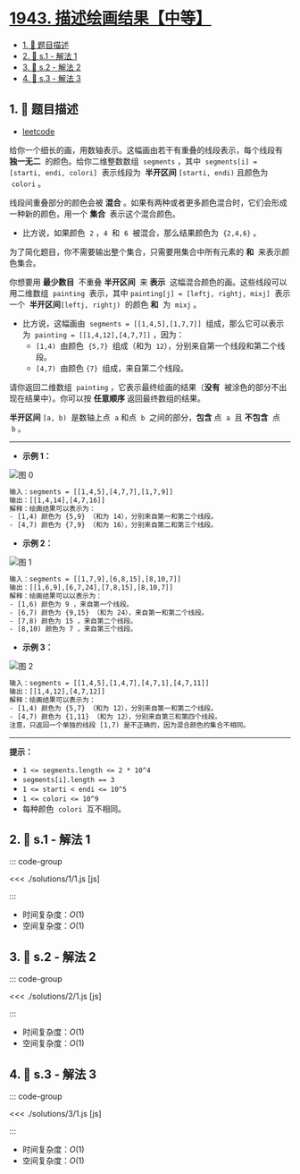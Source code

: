 # [1943. 描述绘画结果【中等】](https://github.com/tnotesjs/TNotes.leetcode/tree/main/notes/1943.%20%E6%8F%8F%E8%BF%B0%E7%BB%98%E7%94%BB%E7%BB%93%E6%9E%9C%E3%80%90%E4%B8%AD%E7%AD%89%E3%80%91)

<!-- region:toc -->

- [1. 📝 题目描述](#1--题目描述)
- [2. 🎯 s.1 - 解法 1](#2--s1---解法-1)
- [3. 🎯 s.2 - 解法 2](#3--s2---解法-2)
- [4. 🎯 s.3 - 解法 3](#4--s3---解法-3)

<!-- endregion:toc -->

## 1. 📝 题目描述

- [leetcode](https://leetcode.cn/problems/describe-the-painting/)

给你一个细长的画，用数轴表示。这幅画由若干有重叠的线段表示，每个线段有 **独一无二**  的颜色。给你二维整数数组  `segments` ，其中  `segments[i] = [starti, endi, colori]`  表示线段为  **半开区间** `[starti, endi)` 且颜色为  `colori` 。

线段间重叠部分的颜色会被 **混合** 。如果有两种或者更多颜色混合时，它们会形成一种新的颜色，用一个 **集合**  表示这个混合颜色。

- 比方说，如果颜色  `2` ，`4`  和  `6`  被混合，那么结果颜色为  `{2,4,6}` 。

为了简化题目，你不需要输出整个集合，只需要用集合中所有元素的 **和**  来表示颜色集合。

你想要用 **最少数目**  不重叠 **半开区间**  来 **表示**  这幅混合颜色的画。这些线段可以用二维数组  `painting`  表示，其中 `painting[j] = [leftj, rightj, mixj]`  表示一个  **半开区间**`[leftj, rightj)`  的颜色 **和**  为  `mixj` 。

- 比方说，这幅画由  `segments = [[1,4,5],[1,7,7]]`  组成，那么它可以表示为  `painting = [[1,4,12],[4,7,7]]` ，因为：
  - `[1,4)`  由颜色  `{5,7}`  组成（和为  `12`），分别来自第一个线段和第二个线段。
  - `[4,7)`  由颜色 `{7}`  组成，来自第二个线段。

请你返回二维数组  `painting` ，它表示最终绘画的结果（**没有**  被涂色的部分不出现在结果中）。你可以按 **任意顺序** 返回最终数组的结果。

**半开区间** `[a, b)`  是数轴上点  `a` 和点  `b`  之间的部分，**包含** 点  `a`  且 **不包含**  点  `b` 。

---

- **示例 1：**

![图 0](https://cdn.jsdelivr.net/gh/tnotesjs/imgs@main/2025-09-26-21-21-59.png)

```txt
输入：segments = [[1,4,5],[4,7,7],[1,7,9]]
输出：[[1,4,14],[4,7,16]]
解释：绘画结果可以表示为：
- [1,4) 颜色为 {5,9} （和为 14），分别来自第一和第二个线段。
- [4,7) 颜色为 {7,9} （和为 16），分别来自第二和第三个线段。
```

- **示例 2：**

![图 1](https://cdn.jsdelivr.net/gh/tnotesjs/imgs@main/2025-09-26-21-22-06.png)

```txt
输入：segments = [[1,7,9],[6,8,15],[8,10,7]]
输出：[[1,6,9],[6,7,24],[7,8,15],[8,10,7]]
解释：绘画结果可以以表示为：
- [1,6) 颜色为 9 ，来自第一个线段。
- [6,7) 颜色为 {9,15} （和为 24），来自第一和第二个线段。
- [7,8) 颜色为 15 ，来自第二个线段。
- [8,10) 颜色为 7 ，来自第三个线段。
```

- **示例 3：**

![图 2](https://cdn.jsdelivr.net/gh/tnotesjs/imgs@main/2025-09-26-21-22-13.png)

```txt
输入：segments = [[1,4,5],[1,4,7],[4,7,1],[4,7,11]]
输出：[[1,4,12],[4,7,12]]
解释：绘画结果可以表示为：
- [1,4) 颜色为 {5,7} （和为 12），分别来自第一和第二个线段。
- [4,7) 颜色为 {1,11} （和为 12），分别来自第三和第四个线段。
注意，只返回一个单独的线段 [1,7) 是不正确的，因为混合颜色的集合不相同。
```

---

**提示：**

- `1 <= segments.length <= 2 * 10^4`
- `segments[i].length == 3`
- `1 <= starti < endi <= 10^5`
- `1 <= colori <= 10^9`
- 每种颜色  `colori`  互不相同。

## 2. 🎯 s.1 - 解法 1

::: code-group

<<< ./solutions/1/1.js [js]

:::

- 时间复杂度：$O(1)$
- 空间复杂度：$O(1)$

## 3. 🎯 s.2 - 解法 2

::: code-group

<<< ./solutions/2/1.js [js]

:::

- 时间复杂度：$O(1)$
- 空间复杂度：$O(1)$

## 4. 🎯 s.3 - 解法 3

::: code-group

<<< ./solutions/3/1.js [js]

:::

- 时间复杂度：$O(1)$
- 空间复杂度：$O(1)$
